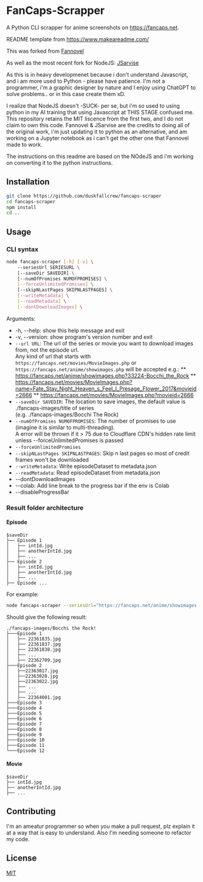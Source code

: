 # FanCaps-Scrapper

A Python CLI scrapper for anime screenshots on https://fancaps.net.

README template from https://www.makeareadme.com/

This was forked from [Fannovel](https://github.com/Fannovel16/fancaps-scraper)

As well as the most recent fork for NodeJS: [JSarvise](https://github.com/JSarvise/fancaps-scraper)

As this is in heavy developmenet because i don't understand Javascript, and i am more used to Python - please have patience.  I'm not a programmer, i'm a graphic designer by nature and I enjoy using ChatGPT to solve problems.. or in this case create them xD. 

I realize that NodeJS doesn't -SUCK- per se, but i'm so used to using python in my AI training that using Javascript at THIS STAGE confused me.  This repository retains the MIT liscence from the first two, and I do not claim to own this code. Fannovel & JSarvise are the credits to doing all of the original work, i'm just updating it to python as an alternative, and am working on a Jupyter notebook as i can't get the other one that Fannovel made to work. 

The instructions on this readme are based on the NOdeJS and i'm working on converting it to the python instructions.

## Installation

```bash
git clone https://github.com/duskfallcrew/fancaps-scraper
cd fancaps-scraper
npm install
cd ..
```

## Usage
### CLI syntax
```bash
node fancaps-scraper [-h] [-v] \ 
    --seriesUrl SERIESURL \
    [--saveDir SAVEDIR] \
    [--numOfPromises NUMOFPROMISES] \
    [--forceUnlimitedPromises] \
    [--skipNLastPages SKIPNLASTPAGES] \
    [--writeMetadata] \
    [--readMetadata] \
    [--dontDownloadImages] \
```
Arguments:
  * -h, --help:            show this help message and exit
  * -v, --version:         show program's version number and exit
  * `--url URL`: The url of the series or movie you want to download images from, not the episode url.<br>Any kind of url that starts with `https://fancaps.net/movies/MovieImages.php` or `https://fancaps.net/anime/showimages.php` will be accepted e.g.:
  ** https://fancaps.net/anime/showimages.php?33224-Bocchi_the_Rock
  ** https://fancaps.net/movies/MovieImages.php?name=Fate_Stay_Night_Heaven_s_Feel_I_Presage_Flower_2017&movieid=2666
  ** https://fancaps.net/movies/MovieImages.php?movieid=2666
  * `--saveDir SAVEDIR`:     The location to save images, the default value is ./fancaps-images/title of series<br>(e.g. ./fancaps-images/Bocchi The Rock)
  * `--numOfPromises NUMOFPROMISES`: The number of promises to use (imagine it is similar to multi-threading).<br>A error will be thrown if it > 75 due to Cloudflare CDN's hidden rate limit unless --forceUnlimitedPromises is passed
  * `--forceUnlimitedPromises`
  * `--skipNLastPages SKIPNLASTPAGES`: Skip n last pages so most of credit frames won't be downloaded
  * `--writeMetadata`:       Write episodeDataset to metadata.json
  * `--readMetadata`:        Read episodeDataset from metadata.json
  * --dontDownloadImages
  * --colab: Add line break to the progress bar if the env is Colab
  * --disableProgressBar

### Result folder architecture
#### Episode
```
$saveDir
├── Episode 1
│   ├── intId.jpg
│   ├── anotherIntId.jpg
│   ├── ...
├── Episode 2
│   ├── intId.jpg
│   ├── anotherIntId.jpg
│   ├── ...
├── Episode ...
```
For example: 
```bash
node fancaps-scraper --seriesUrl="https://fancaps.net/anime/showimages.php?33224-Bocchi_the_Rock"
```
Should give the following result:
```
./fancaps-images/Bocchi the Rock!
├───Episode 1
│   ├── 22361835.jpg
│   ├── 22361837.jpg
│   ├── 22361838.jpg
│   ├── ...
│   ├── 22362709.jpg
├───Episode 2
│   ├──22363017.jpg
│   ├──22363020.jpg
│   ├──22363022.jpg
│   ├── ...
│   ├── ...
│   ├── 22364001.jpg
├───Episode 3
├───Episode 4
├───Episode 5
├───Episode 6
├───Episode 7
├───Episode 8
├───Episode 9
├───Episode 10
├───Episode 11
└───Episode 12
```
#### Movie
```
$saveDir
├── intId.jpg
├── anotherIntId.jpg
├── ...
```

## Contributing

I'm an ameatur programmer so when you make a pull request, plz explain it at a way that is easy to understand. 
Also I'm needing someone to refactor my code.

## License

[MIT](https://choosealicense.com/licenses/mit/)
